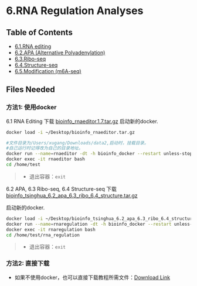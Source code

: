 # 6.RNA Regulation Analyses

## Table of Contents

* [6.1.RNA editing](rna_editing.md)
* [6.2.APA \(Alternative Polyadenylation\)](apa.md)
* [6.3.Ribo-seq](ribo_seq.md)
* [6.4.Structure-seq](structure_seq.md)
* [6.5.Modification \(m6A-seq\)](6.5.modification-m6a-seq.md)

## Files Needed

### 方法1: 使用docker

6.1 RNA Editing
下载 [bioinfo_rnaeditor.1.7.tar.gz](https://lulab2.gitbook.io/teaching/appendix/appendix-iv.-teaching#teaching-docker)
启动新的docker.

```bash
docker load -i ~/Desktop/bioinfo_rnaeditor.tar.gz

#文件目录为/Users/xugang/Downloads/data2,启动时，挂载目录。
#自己运行时记得改为自己的目录地址。
docker run --name=rnaeditor -dt -h bioinfo_docker --restart unless-stopped -v /Users/xugang/Downloads/data2:/data2 gangxu/rnaeditor:1.7
docker exec -it rnaeditor bash
cd /home/test
```
> *  退出容器：`exit`

6.2 APA, 6.3 Ribo-seq, 6.4 Structure-seq
下载 [bioinfo_tsinghua_6.2_apa_6.3_ribo_6.4_structure.tar.gz](https://lulab2.gitbook.io/teaching/appendix/appendix-iv.-teaching#teaching-docker)

启动新的docker.

```bash
docker load -i ~/Desktop/bioinfo_tsinghua_6.2_apa_6.3_ribo_6.4_structure.tar.gz
docker run --name=rnaregulation -dt -h bioinfo_docker --restart unless-stopped -v ~/Desktop/bioinfo_tsinghua_share:/home/test/share gangxu/bioinfo_tsinghua_6.2_apa_6.3_ribo_6.4_structure:latest
docker exec -it rnaregulation bash
cd /home/test/rna_regulation
```
> *  退出容器：`exit`

### 方法2: 直接下载

* 如果不使用docker，也可以直接下载教程所需文件：[Download Link](https://github.com/lulab/teaching_book/tree/master/files/PART_III/)

